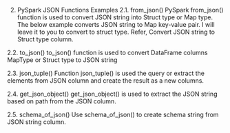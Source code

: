 2. PySpark JSON Functions Examples
   2.1. from_json()
   PySpark from_json() function is used to convert JSON string into Struct type or Map type. The below example converts JSON string to Map key-value pair. I will leave it to you to convert to struct type. Refer, Convert JSON string to Struct type column.

2.2. to_json()
to_json() function is used to convert DataFrame columns MapType or Struct type to JSON string

2.3. json_tuple()
Function json_tuple() is used the query or extract the elements from JSON column and create the result as a new columns.

2.4. get_json_object()
get_json_object() is used to extract the JSON string based on path from the JSON column.

2.5. schema_of_json()
Use schema_of_json() to create schema string from JSON string column.
